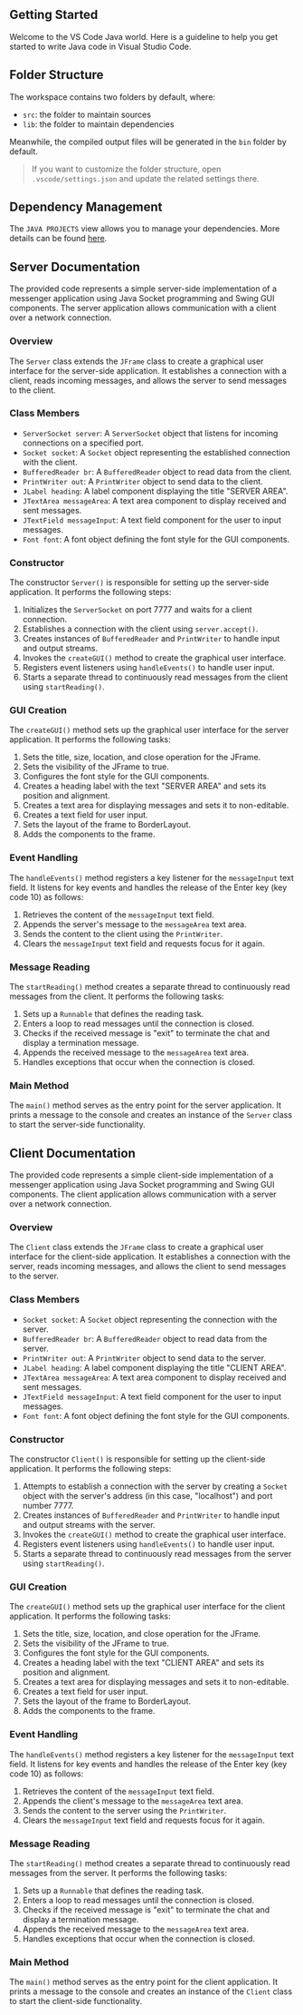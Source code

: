 ## Getting Started

Welcome to the VS Code Java world. Here is a guideline to help you get started to write Java code in Visual Studio Code.

## Folder Structure

The workspace contains two folders by default, where:

- `src`: the folder to maintain sources
- `lib`: the folder to maintain dependencies

Meanwhile, the compiled output files will be generated in the `bin` folder by default.

> If you want to customize the folder structure, open `.vscode/settings.json` and update the related settings there.

## Dependency Management

The `JAVA PROJECTS` view allows you to manage your dependencies. More details can be found [here](https://github.com/microsoft/vscode-java-dependency#manage-dependencies).

## Server Documentation

The provided code represents a simple server-side implementation of a messenger application using Java Socket programming and Swing GUI components. The server application allows communication with a client over a network connection.

### Overview

The `Server` class extends the `JFrame` class to create a graphical user interface for the server-side application. It establishes a connection with a client, reads incoming messages, and allows the server to send messages to the client.

### Class Members

- `ServerSocket server`: A `ServerSocket` object that listens for incoming connections on a specified port.
- `Socket socket`: A `Socket` object representing the established connection with the client.
- `BufferedReader br`: A `BufferedReader` object to read data from the client.
- `PrintWriter out`: A `PrintWriter` object to send data to the client.
- `JLabel heading`: A label component displaying the title "SERVER AREA".
- `JTextArea messageArea`: A text area component to display received and sent messages.
- `JTextField messageInput`: A text field component for the user to input messages.
- `Font font`: A font object defining the font style for the GUI components.

### Constructor

The constructor `Server()` is responsible for setting up the server-side application. It performs the following steps:

1. Initializes the `ServerSocket` on port 7777 and waits for a client connection.
2. Establishes a connection with the client using `server.accept()`.
3. Creates instances of `BufferedReader` and `PrintWriter` to handle input and output streams.
4. Invokes the `createGUI()` method to create the graphical user interface.
5. Registers event listeners using `handleEvents()` to handle user input.
6. Starts a separate thread to continuously read messages from the client using `startReading()`.

### GUI Creation

The `createGUI()` method sets up the graphical user interface for the server application. It performs the following tasks:

1. Sets the title, size, location, and close operation for the JFrame.
2. Sets the visibility of the JFrame to true.
3. Configures the font style for the GUI components.
4. Creates a heading label with the text "SERVER AREA" and sets its position and alignment.
5. Creates a text area for displaying messages and sets it to non-editable.
6. Creates a text field for user input.
7. Sets the layout of the frame to BorderLayout.
8. Adds the components to the frame.

### Event Handling

The `handleEvents()` method registers a key listener for the `messageInput` text field. It listens for key events and handles the release of the Enter key (key code 10) as follows:

1. Retrieves the content of the `messageInput` text field.
2. Appends the server's message to the `messageArea` text area.
3. Sends the content to the client using the `PrintWriter`.
4. Clears the `messageInput` text field and requests focus for it again.

### Message Reading

The `startReading()` method creates a separate thread to continuously read messages from the client. It performs the following tasks:

1. Sets up a `Runnable` that defines the reading task.
2. Enters a loop to read messages until the connection is closed.
3. Checks if the received message is "exit" to terminate the chat and display a termination message.
4. Appends the received message to the `messageArea` text area.
5. Handles exceptions that occur when the connection is closed.

### Main Method

The `main()` method serves as the entry point for the server application. It prints a message to the console and creates an instance of the `Server` class to start the server-side functionality.

## Client Documentation

The provided code represents a simple client-side implementation of a messenger application using Java Socket programming and Swing GUI components. The client application allows communication with a server over a network connection.

### Overview

The `Client` class extends the `JFrame` class to create a graphical user interface for the client-side application. It establishes a connection with the server, reads incoming messages, and allows the client to send messages to the server.

### Class Members

- `Socket socket`: A `Socket` object representing the connection with the server.
- `BufferedReader br`: A `BufferedReader` object to read data from the server.
- `PrintWriter out`: A `PrintWriter` object to send data to the server.
- `JLabel heading`: A label component displaying the title "CLIENT AREA".
- `JTextArea messageArea`: A text area component to display received and sent messages.
- `JTextField messageInput`: A text field component for the user to input messages.
- `Font font`: A font object defining the font style for the GUI components.

### Constructor

The constructor `Client()` is responsible for setting up the client-side application. It performs the following steps:

1. Attempts to establish a connection with the server by creating a `Socket` object with the server's address (in this case, "localhost") and port number 7777.
2. Creates instances of `BufferedReader` and `PrintWriter` to handle input and output streams with the server.
3. Invokes the `createGUI()` method to create the graphical user interface.
4. Registers event listeners using `handleEvents()` to handle user input.
5. Starts a separate thread to continuously read messages from the server using `startReading()`.

### GUI Creation

The `createGUI()` method sets up the graphical user interface for the client application. It performs the following tasks:

1. Sets the title, size, location, and close operation for the JFrame.
2. Sets the visibility of the JFrame to true.
3. Configures the font style for the GUI components.
4. Creates a heading label with the text "CLIENT AREA" and sets its position and alignment.
5. Creates a text area for displaying messages and sets it to non-editable.
6. Creates a text field for user input.
7. Sets the layout of the frame to BorderLayout.
8. Adds the components to the frame.

### Event Handling

The `handleEvents()` method registers a key listener for the `messageInput` text field. It listens for key events and handles the release of the Enter key (key code 10) as follows:

1. Retrieves the content of the `messageInput` text field.
2. Appends the client's message to the `messageArea` text area.
3. Sends the content to the server using the `PrintWriter`.
4. Clears the `messageInput` text field and requests focus for it again.

### Message Reading

The `startReading()` method creates a separate thread to continuously read messages from the server. It performs the following tasks:

1. Sets up a `Runnable` that defines the reading task.
2. Enters a loop to read messages until the connection is closed.
3. Checks if the received message is "exit" to terminate the chat and display a termination message.
4. Appends the received message to the `messageArea` text area.
5. Handles exceptions that occur when the connection is closed.

### Main Method

The `main()` method serves as the entry point for the client application. It prints a message to the console and creates an instance of the `Client` class to start the client-side functionality.
